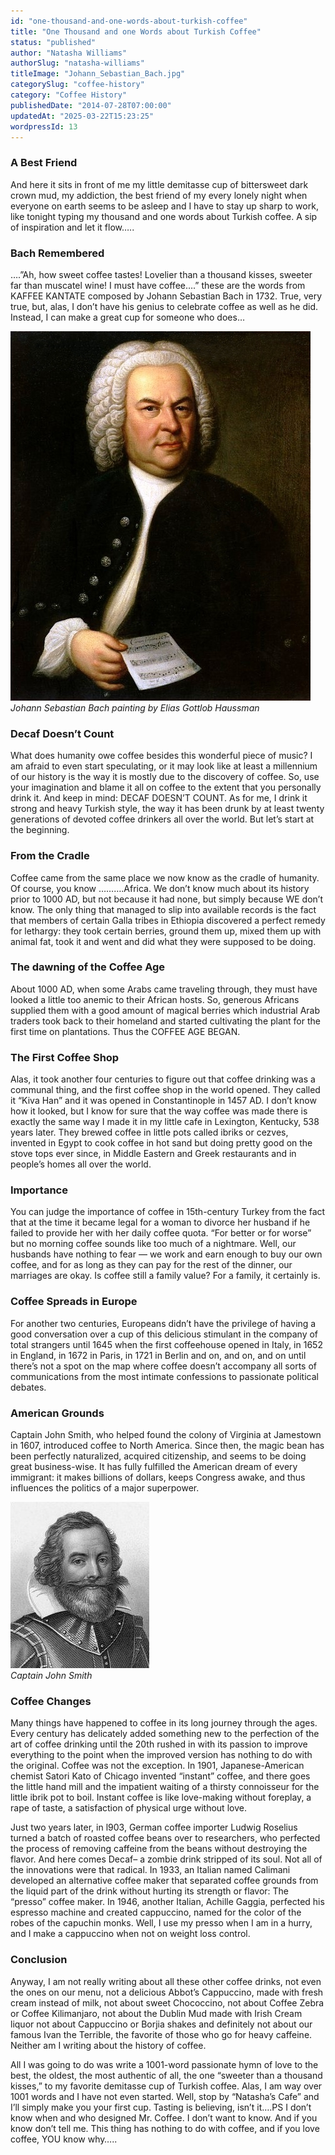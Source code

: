 ```yaml
---
id: "one-thousand-and-one-words-about-turkish-coffee"
title: "One Thousand and one Words about Turkish Coffee"
status: "published"
author: "Natasha Williams"
authorSlug: "natasha-williams"
titleImage: "Johann_Sebastian_Bach.jpg"
categorySlug: "coffee-history"
category: "Coffee History"
publishedDate: "2014-07-28T07:00:00"
updatedAt: "2025-03-22T15:23:25"
wordpressId: 13
---
```


### A Best Friend

And here it sits in front of me my little demitasse cup of bittersweet dark crown mud, my addiction, the best friend of my every lonely night when everyone on earth seems to be asleep and I have to stay up sharp to work, like tonight typing my thousand and one words about Turkish coffee. A sip of inspiration and let it flow…..

### Bach Remembered

….”Ah, how sweet coffee tastes! Lovelier than a thousand kisses, sweeter far than muscatel wine! I must have coffee….” these are the words from KAFFEE KANTATE composed by Johann Sebastian Bach in 1732. True, very true, but, alas, I don’t have his genius to celebrate coffee as well as he did. Instead, I can make a great cup for someone who does…

![Johann Sebastian Bach](Johann_Sebastian_Bach.jpg)  
*Johann Sebastian Bach painting by Elias Gottlob Haussman*

### Decaf Doesn’t Count

What does humanity owe coffee besides this wonderful piece of music? I am afraid to even start speculating, or it may look like at least a millennium of our history is the way it is mostly due to the discovery of coffee. So, use your imagination and blame it all on coffee to the extent that you personally drink it. And keep in mind: DECAF DOESN’T COUNT. As for me, I drink it strong and heavy Turkish style, the way it has been drunk by at least twenty generations of devoted coffee drinkers all over the world. But let’s start at the beginning.

### From the Cradle

Coffee came from the same place we now know as the cradle of humanity. Of course, you know ……….Africa. We don’t know much about its history prior to 1000 AD, but not because it had none, but simply because WE don’t know. The only thing that managed to slip into available records is the fact that members of certain Galla tribes in Ethiopia discovered a perfect remedy for lethargy: they took certain berries, ground them up, mixed them up with animal fat, took it and went and did what they were supposed to be doing.

### The dawning of the Coffee Age

About 1000 AD, when some Arabs came traveling through, they must have looked a little too anemic to their African hosts. So, generous Africans supplied them with a good amount of magical berries which industrial Arab traders took back to their homeland and started cultivating the plant for the first time on plantations. Thus the COFFEE AGE BEGAN.

### The First Coffee Shop

Alas, it took another four centuries to figure out that coffee drinking was a communal thing, and the first coffee shop in the world opened. They called it “Kiva Han” and it was opened in Constantinople in 1457 AD. I don’t know how it looked, but I know for sure that the way coffee was made there is exactly the same way I made it in my little cafe in Lexington, Kentucky, 538 years later. They brewed coffee in little pots called ibriks or cezves, invented in Egypt to cook coffee in hot sand but doing pretty good on the stove tops ever since, in Middle Eastern and Greek restaurants and in people’s homes all over the world.

### Importance

You can judge the importance of coffee in 15th-century Turkey from the fact that at the time it became legal for a woman to divorce her husband if he failed to provide her with her daily coffee quota. “For better or for worse” but no morning coffee sounds like too much of a nightmare. Well, our husbands have nothing to fear — we work and earn enough to buy our own coffee, and for as long as they can pay for the rest of the dinner, our marriages are okay. Is coffee still a family value? For a family, it certainly is.

### Coffee Spreads in Europe

For another two centuries, Europeans didn’t have the privilege of having a good conversation over a cup of this delicious stimulant in the company of total strangers until 1645 when the first coffeehouse opened in Italy, in 1652 in England, in 1672 in Paris, in 1721 in Berlin and on, and on, and on until there’s not a spot on the map where coffee doesn’t accompany all sorts of communications from the most intimate confessions to passionate political debates.

### American Grounds

Captain John Smith, who helped found the colony of Virginia at Jamestown in 1607, introduced coffee to North America. Since then, the magic bean has been perfectly naturalized, acquired citizenship, and seems to be doing great business-wise. It has fully fulfilled the American dream of every immigrant: it makes billions of dollars, keeps Congress awake, and thus influences the politics of a major superpower.

![Captain John Smith](captain-john-smith.jpg)  
*Captain John Smith*

### Coffee Changes

Many things have happened to coffee in its long journey through the ages. Every century has delicately added something new to the perfection of the art of coffee drinking until the 20th rushed in with its passion to improve everything to the point when the improved version has nothing to do with the original. Coffee was not the exception. In 1901, Japanese-American chemist Satori Kato of Chicago invented “instant” coffee, and there goes the little hand mill and the impatient waiting of a thirsty connoisseur for the little ibrik pot to boil. Instant coffee is like love-making without foreplay, a rape of taste, a satisfaction of physical urge without love.

Just two years later, in l903, German coffee importer Ludwig Roselius turned a batch of roasted coffee beans over to researchers, who perfected the process of removing caffeine from the beans without destroying the flavor. And here comes Decaf– a zombie drink stripped of its soul. Not all of the innovations were that radical. In 1933, an Italian named Calimani developed an alternative coffee maker that separated coffee grounds from the liquid part of the drink without hurting its strength or flavor: The “presso” coffee maker. In 1946, another Italian, Achille Gaggia, perfected his espresso machine and created cappuccino, named for the color of the robes of the capuchin monks. Well, I use my presso when I am in a hurry, and I make a cappuccino when not on weight loss control.

### Conclusion

Anyway, I am not really writing about all these other coffee drinks, not even the ones on our menu, not a delicious Abbot’s Cappuccino, made with fresh cream instead of milk, not about sweet Chococcino, not about Coffee Zebra or Coffee Kilimanjaro, not about the Dublin Mud made with Irish Cream liquor not about Cappuccino or Borjia shakes and definitely not about our famous Ivan the Terrible, the favorite of those who go for heavy caffeine. Neither am I writing about the history of coffee.

All I was going to do was write a 1001-word passionate hymn of love to the best, the oldest, the most authentic of all, the one “sweeter than a thousand kisses,” to my favorite demitasse cup of Turkish coffee. Alas, I am way over 1001 words and I have not even started. Well, stop by “Natasha’s Cafe” and I’ll simply make you your first cup. Tasting is believing, isn’t it….PS I don’t know when and who designed Mr. Coffee. I don’t want to know. And if you know don’t tell me. This thing has nothing to do with coffee, and if you love coffee, YOU know why…..